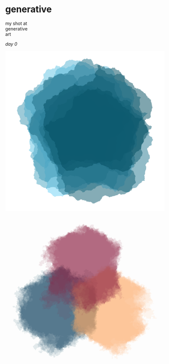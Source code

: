 # generative

my shot at  
generative  
art  

*day 0*

<img src="img/2022-07-29/pent1b.png" width = "750" />

<img src="img/2022-07-29/hex1.png" width = "750" />
